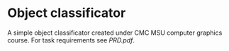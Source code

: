 # Object classificator

A simple object classificator created under CMC MSU computer graphics course.
For task requirements see *PRD.pdf*.
